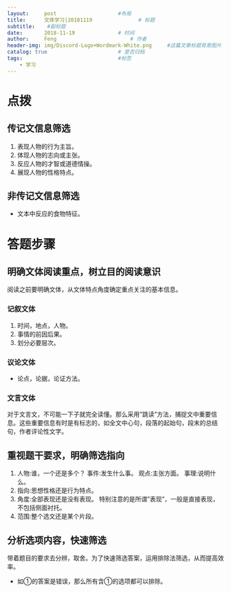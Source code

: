```yaml
---
layout:     post   				    #布局
title:      文体学习|20181119				# 标题
subtitle:    #副标题
date:       2018-11-19 				# 时间
author:     Feng 						# 作者
header-img: img/Discord-Logo+Wordmark-White.png 	#这篇文章标题背景图片
catalog: true 						# 是否归档
tags:								#标签
    - 学习
---
```


# 点拨

## 传记文信息筛选 
1. 表现人物的行为主旨。
2. 体现人物的志向或主张。
3. 反应人物的才智或道德情操。
4. 展现人物的性格特点。  

## 非传记文信息筛选 
* 文本中反应的食物特征。  

# 答题步骤 

## 明确文体阅读重点，树立目的阅读意识 
阅读之前要明确文体，从文体特点角度确定重点关注的基本信息。

### 记叙文体 
1. 时间，地点，人物。
2. 事情的前因后果。
3. 划分必要层次。

### 议论文体 
* 论点，论据，论证方法。

### 文言文体 
对于文言文，不可能一下子就完全读懂。那么采用”跳读”方法，捕捉文中重要信息。这些重要信息有时是有标志的，如全文中心句，段落的起始句，段末的总结句，作者评论性文字。

## 重视题干要求，明确筛选指向 
1. 人物:谁，一个还是多个？
事件:发生什么事。
观点:主张方面。
事理:说明什么。
2. 指向:思想性格还是行为特点。
3. 角度:全部表现还是没有表现。
特别注意的是所谓”表现”，一般是直接表现，不包括侧面衬托。
4. 范围:整个选文还是某个片段。

## 分析选项内容，快速筛选 
带着题目的要求去分辨，取舍。为了快速筛选答案，运用排除法筛选，从而提高效率。
* 如①的答案是错误，那么所有含①的选项都可以排除。
